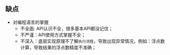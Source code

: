 ## 缺点

- 对编程语言的掌握
  - 不全面: API认识不全，很多基本API都没记住；
  - 不严谨：API使用方式掌握不全；
  - 不深入：底层实现原理不了解`执行流程`，导致出现异常情况，例如：浮点数计算，导致结果的浮点数精度不准确；
